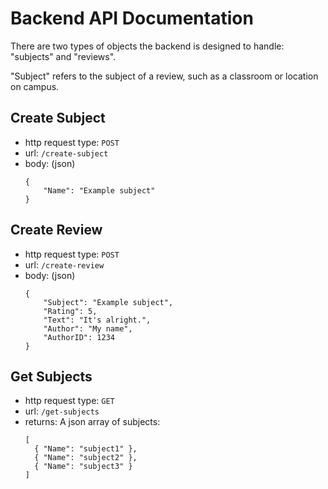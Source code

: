 
# Backend API Documentation

There are two types of objects the backend is designed to handle: "subjects" and "reviews".

"Subject" refers to the subject of a review, such as a classroom or location on campus.


## Create Subject

- http request type: `POST`
- url: `/create-subject`
- body: (json)
  ```
  {
      "Name": "Example subject"
  }
  ```

## Create Review

- http request type: `POST`
- url: `/create-review`
- body: (json)
  ```
  {
      "Subject": "Example subject",
      "Rating": 5,
      "Text": "It's alright.",
      "Author": "My name",
      "AuthorID": 1234
  }
  ```

## Get Subjects

- http request type: `GET`
- url: `/get-subjects`
- returns: A json array of subjects:
  ```
  [
    { "Name": "subject1" },
    { "Name": "subject2" },
    { "Name": "subject3" }
  ]
  ```
